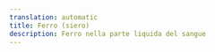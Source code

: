 ```yaml
---
translation: automatic
title: Ferro (siero)
description: Ferro nella parte liquida del sangue
---
```


